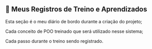 ## 🚀 Meus Registros de Treino e Aprendizados

Esta seção é o meu diário de bordo durante a criação do projeto;

Cada conceito de POO treinado que será utilizado nesse sistema;

Cada passo durante o treino sendo registrado.
